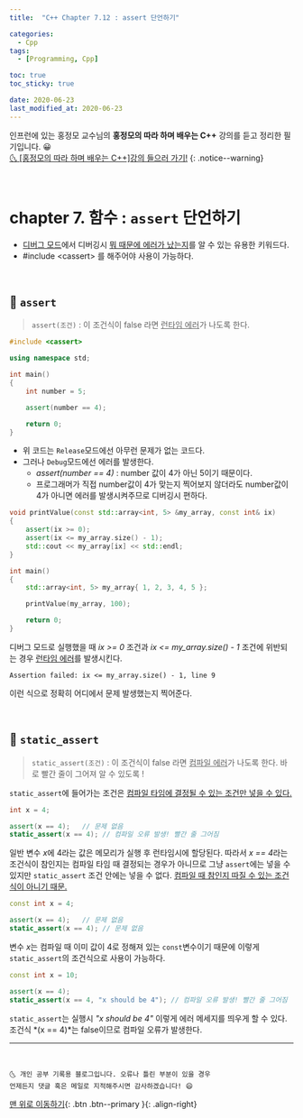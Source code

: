 ```yaml
---
title:  "C++ Chapter 7.12 : assert 단언하기" 

categories:
  - Cpp
tags:
  - [Programming, Cpp]

toc: true
toc_sticky: true

date: 2020-06-23
last_modified_at: 2020-06-23
---
```


인프런에 있는 홍정모 교수님의 **홍정모의 따라 하며 배우는 C++** 강의를 듣고 정리한 필기입니다. 😀    
[🌜 [홍정모의 따라 하며 배우는 C++]강의 들으러 가기!](https://www.inflearn.com/course/following-c-plus)
{: .notice--warning}

<br>

# chapter 7. 함수 : `assert` 단언하기

- <u>디버그 모드</u>에서 디버깅시 <u>뭐 때문에 에러가 났는지</u>를 알 수 있는 유용한 키워드다.
- #include \<cassert> 를 해주어야 사용이 가능하다.

<br>

## 🔔 `assert` 

> `assert(조건)` : 이 조건식이 false 라면 <u>런타임 에러</u>가 나도록 한다.

```cpp
#include <cassert> 

using namespace std;

int main()
{
	int number = 5;

	assert(number == 4);

	return 0;
}
```
- 위 코드는 `Release`모드에선 아무런 문제가 없는 코드다. 
- 그러나 `Debug`모드에선 에러를 발생한다.
  - *assert(number == 4)* : number 값이 4가 아닌 5이기 때문이다.
  - 프로그래머가 직접 number값이 4가 맞는지 찍어보지 않더라도 number값이 4가 아니면 에러를 발생시켜주므로 디버깅시 편하다.

```cpp
void printValue(const std::array<int, 5> &my_array, const int& ix)
{
    assert(ix >= 0);
    assert(ix <= my_array.size() - 1);
	std::cout << my_array[ix] << std::endl;
}

int main()
{
	std::array<int, 5> my_array{ 1, 2, 3, 4, 5 };

	printValue(my_array, 100);

	return 0;
}
```

디버그 모드로 실행했을 때 *ix >= 0* 조건과 *ix <= my_array.size() - 1* 조건에 위반되는 경우 <u>런타임 에러</u>를 발생시킨다. 
```
Assertion failed: ix <= my_array.size() - 1, line 9
```
이런 식으로 정확히 어디에서 문제 발생했는지 찍어준다. 

<br>

## 🔔 `static_assert`

> `static_assert(조건)` : 이 조건식이 false 라면 <u>컴파일 에러</u>가 나도록 한다. 바로 빨간 줄이 그어져 알 수 있도록 !

`static_assert`에 들어가는 조건은 <u>컴파일 타임에 결정될 수 있는 조건만 넣을 수 있다.</u>

```cpp
int x = 4;

assert(x == 4);   // 문제 없음
static_assert(x == 4); // 컴파일 오류 발생! 빨간 줄 그어짐
```
일반 변수 *x*에 4라는 값은 메모리가 실행 후 런타임시에 할당된다. 따라서 *x == 4*라는 조건식이 참인지는 컴파일 타임 때 결정되는 경우가 아니므로 그냥 `assert`에는 넣을 수 있지만 `static_assert` 조건 안에는 넣을 수 없다. <u>컴파일 때 참인지 따질 수 있는 조건식이 아니기 때문.</u>

```cpp
const int x = 4;

assert(x == 4);   // 문제 없음
static_assert(x == 4); // 문제 없음
```
변수 *x*는 컴파일 때 이미 값이 4로 정해져 있는 `const`변수이기 때문에 이렇게 `static_assert`의 조건식으로 사용이 가능하다. 

```cpp
const int x = 10;

assert(x == 4);  
static_assert(x == 4, "x should be 4"); // 컴파일 오류 발생! 빨간 줄 그어짐
```
`static_assert`는 실행시 *"x should be 4"* 이렇게 에러 메세지를 띄우게 할 수 있다. 조건식 *(x == 4)*는 false이므로 컴파일 오류가 발생한다.  

***
<br>

    🌜 개인 공부 기록용 블로그입니다. 오류나 틀린 부분이 있을 경우 
    언제든지 댓글 혹은 메일로 지적해주시면 감사하겠습니다! 😄

[맨 위로 이동하기](#){: .btn .btn--primary }{: .align-right}